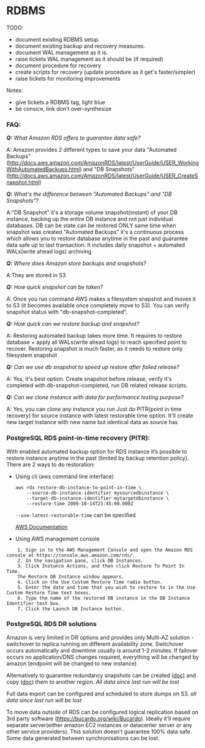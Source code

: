 RDBMS
=====

TODO:
 * document existing RDBMS setup.
 * document existing backup and recovery measures.
 * document WAL management as it is.
 * raise tickets WAL management as it should be (if required)
 * document procedure for recovery
 * create scripts for recovery (update procedure as it get's faster/simpler)
 * raise tickets for monitoring improvements

Notes:
 * give tickets a RDBMS tag, light blue
 * be consice, link don't over-synthesize


### FAQ:
_**Q:** What Amazon RDS offers to guarantee data safe?_

A: Amazon provides 2 different types to save your data "Automated Backups"(http://docs.aws.amazon.com/AmazonRDS/latest/UserGuide/USER_WorkingWithAutomatedBackups.html) and "DB Snapshots"(http://docs.aws.amazon.com/AmazonRDS/latest/UserGuide/USER_CreateSnapshot.html)

_**Q:** What's the difference between "Automated Backups" and "DB Snapshots"?_

A:"DB Snapshot" it's a storage volume snapshot(instant) of your DB instance, backing up the entire DB instance and not just individual databases. DB can be state can be restored ONLY same time when snapshot was created
"Automated Backups" it's a  continuous process which allows you to restore database anytime in the past and guarantee data safe up to last transaction. It includes daily snapshot + automated WALs(write ahead logs) archiving

_**Q:** Where does Amazon store backups and snapshots?_

A:They are stored in S3

_**Q:** How quick snapshot can be taken?_

A: Once you run command AWS makes a filesystem snapshot and moves it to S3 (it becomes available once completely move to S3). You can verify snapshot status with "db-snapshot-completed".

_**Q:** How quick can we restore backup and snapshot?_

A: Restoring automated backup takes more time. It requires to restore database + apply all WALs(write ahead logs) to reach specified point to recover.
Restoring snapshot is much faster, as it needs to restore only filesystem snapshot

_**Q:** Can we use db snapshot to speed up restore after failed release?_

A: Yes, it's best option.
Create snapshot before release, verify it's completed with db-snapshot-completed, run DB related release scripts.


_**Q:** Can we clone instance with data for performance testing purpose?_

A: Yes, you can clone any instance you run
Just do PITR(point in time recovery) for source instance with latest restorable time option. It'll create new target instance with new name but identical data as source has




### PostgreSQL RDS point-in-time recovery (PITR):
With enabled automated backup option for RDS instance it’s possible to restore instance anytime in the past (limited by backup retention policy). There are 2 ways to do restoration:

* Using cli (aws command line interface)
    ```
    aws rds restore-db-instance-to-point-in-time \
        --source-db-instance-identifier mysourcedbinstance \
        --target-db-instance-identifier mytargetdbinstance \
        --restore-time 2009-10-14T23:45:00.000Z  
    ```

    ```--use-latest-restorable-time``` can be specified

    [AWS Documentation](http://docs.aws.amazon.com//cli/latest/reference/rds/restore-db-instance-to-point-in-time.html)

* Using AWS management console
```
    1. Sign in to the AWS Management Console and open the Amazon RDS console at https://console.aws.amazon.com/rds/.
    2. In the navigation pane, click DB Instances.
    3. Click Instance Actions, and then click Restore To Point In Time.
    The Restore DB Instance window appears.
    4. Click on the Use Custom Restore Time radio button.
    5. Enter the date and time that you wish to restore to in the Use Custom Restore Time text boxes.
    6. Type the name of the restored DB instance in the DB Instance Identifier text box.
    7. Click the Launch DB Instance button.
```

### PostgreSQL RDS DR solutions
  Amazon is very limited in DR options and provides only Multi-AZ solution - switchover to replica running on different availability zone. Switchover occurs automatically and downtime usually is around 1-2 minutes. If failover occurs no application/DNS changes required, everything will be changed by amazon (endpoint will be changed to new instance)

  Alternatively to guarantee redundancy snapshots can be created ([doc](http://docs.aws.amazon.com/AmazonRDS/latest/UserGuide/USER_CreateSnapshot.html)) and copy ([doc](http://docs.aws.amazon.com//cli/latest/reference/rds/copy-db-snapshot.html)) them to another region. *All data since last run will be lost*

  Full data export can be configured and scheduled to store dumps on S3. *all data since last run will be lost*

  To move data outside of RDS can be configured logical replication based on 3rd party software (https://bucardo.org/wiki/Bucardo). Ideally it’ll require separate server(either amazon EC2 instances or datacenter server or any other service providers). This solution doesn’t guarantee 100% data safe. Some data generated between synchronisations can be lost.
